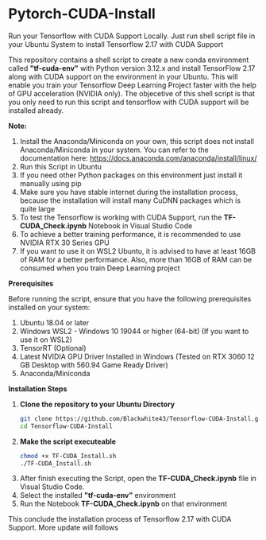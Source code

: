 # Pytorch-CUDA-Install
Run your Tensorflow with CUDA Support Locally. Just run shell script file in your Ubuntu System to install Tensorflow 2.17 with CUDA Support

This repository contains a shell script to create a new conda environment called **"tf-cuda-env"** with Python version 3.12.x and install TensorFlow 2.17 along with CUDA support on the environment in your Ubuntu. This will enable you train your Tensorflow Deep Learning Project faster with the help of GPU acceleration (NVIDIA only). The objecetive of this shell script is that you only need to run this script and tensorflow with CUDA support will be installed already.

**Note:**

1. Install the Anaconda/Miniconda on your own, this script does not install Anaconda/Miniconda in your system. You can refer to the documentation here: https://docs.anaconda.com/anaconda/install/linux/
2. Run this Script in Ubuntu
3. If you need other Python packages on this environment just install it manually using pip
4. Make sure you have stable internet during the installation process, because the installation will install many CuDNN packages which is quite large
5. To test the Tensorflow is working with CUDA Support, run the **TF-CUDA_Check.ipynb** Notebook in Visual Studio Code
6. To achieve a better training performance, it is recommended to use NVIDIA RTX 30 Series GPU
7. If you want to use it on WSL2 Ubuntu, it is advised to have at least 16GB of RAM for a better performance. Also, more than 16GB of RAM can be consumed when you train Deep Learning project

**Prerequisites**

Before running the script, ensure that you have the following prerequisites installed on your system:

1. Ubuntu 18.04 or later
2. Windows WSL2 - Windows 10 19044 or higher (64-bit) (If you want to use it on WSL2)
3. TensorRT (Optional)
4. Latest NVIDIA GPU Driver Installed in Windows (Tested on RTX 3060 12 GB Desktop with 560.94 Game Ready Driver)
5. Anaconda/Miniconda

**Installation Steps**

1. **Clone the repository to your Ubuntu Directory**
   ```sh
   git clone https://github.com/Blackwhite43/Tensorflow-CUDA-Install.git
   cd Tensorflow-CUDA-Install
   ```
2. **Make the script executeable**
   ```sh
   chmod +x TF-CUDA_Install.sh
   ./TF-CUDA_Install.sh
   ```
3. After finish executing the Script, open the **TF-CUDA_Check.ipynb** file in Visual Studio Code.
4. Select the installed **"tf-cuda-env"** environment
5. Run the Notebook **TF-CUDA_Check.ipynb** on that environment

This conclude the installation process of Tensorflow 2.17 with CUDA Support.
More update will follows
